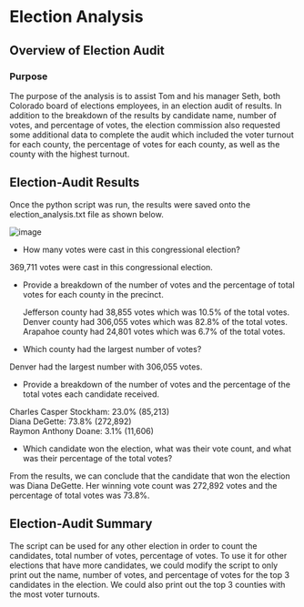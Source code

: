 # Election Analysis

## Overview of Election Audit

### Purpose
The purpose of the analysis is to assist Tom and his manager Seth, both Colorado board of elections employees, in an election audit of results. In addition to the breakdown of the results by candidate name, number of votes, and percentage of votes, the election commission also requested some additional data to complete the audit which included the voter turnout for each county, the percentage of votes for each county, as well as the county with the highest turnout.


## Election-Audit Results
Once the python script was run, the results were saved onto the election_analysis.txt file as shown below.

![image](https://user-images.githubusercontent.com/108503112/189497025-df0ee755-7ab4-4218-b9d0-314588ba160b.png)

* How many votes were cast in this congressional election?

369,711 votes were cast in this congressional election.

* Provide a breakdown of the number of votes and the percentage of total votes for each county in the precinct.

  Jefferson county had 38,855 votes which was 10.5% of the total votes.\
  Denver county had 306,055 votes which was 82.8% of the total votes.\
  Arapahoe county had 24,801 votes which was 6.7% of the total votes.


* Which county had the largest number of votes?

Denver had the largest number with 306,055 votes.


* Provide a breakdown of the number of votes and the percentage of the total votes each candidate received.

Charles Casper Stockham: 23.0% (85,213)\
Diana DeGette: 73.8% (272,892)\
Raymon Anthony Doane: 3.1% (11,606)

* Which candidate won the election, what was their vote count, and what was their percentage of the total votes?

From the results, we can conclude that the candidate that won the election was Diana DeGette. Her winning vote count was 272,892 votes and the percentage of total votes was 73.8%.


## Election-Audit Summary
The script can be used for any other election in order to count the candidates, total number of votes, percentage of votes.
To use it for other elections that have more candidates, we could modify the script to only print out the name, number of votes, and percentage of votes for the top 3 candidates in the election. We could also print out the top 3 counties with the most voter turnouts. 

